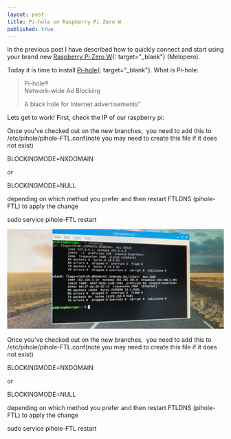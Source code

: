 ```yaml
---
layout: post
title: Pi-hole on Raspberry Pi Zero W
published: true
---
```


In the previous post I have described how to quickly connect and start using your brand new [Raspberry Pi Zero W](https://amzn.to/2Urs28p){: target="_blank"}&nbsp;(Melopero).

Today it is time to install [Pi-hole](http://bit.ly/pi-hole-raspberry){: target="_blank"}. What is Pi-hole:

> Pi-hole&reg;&nbsp;<br>Network-wide Ad Blocking
>
>
> A black hole for Internet advertisements"

Lets get to work! First, check the IP of our raspberry pi:

Once you’ve checked out on the new branches, &nbsp;you need to add this to /etc/pihole/pihole-FTL.conf(note you may need to create this file if it does not exist)

BLOCKINGMODE=NXDOMAIN

or

BLOCKINGMODE=NULL

depending on which method you prefer and then restart FTLDNS (pihole-FTL) to apply the change

sudo service pihole-FTL restart

![](/uploads/img-20190128-144917.jpg)

Once you’ve checked out on the new branches, &nbsp;you need to add this to /etc/pihole/pihole-FTL.conf(note you may need to create this file if it does not exist)

BLOCKINGMODE=NXDOMAIN

or

BLOCKINGMODE=NULL

depending on which method you prefer and then restart FTLDNS (pihole-FTL) to apply the change

sudo service pihole-FTL restart